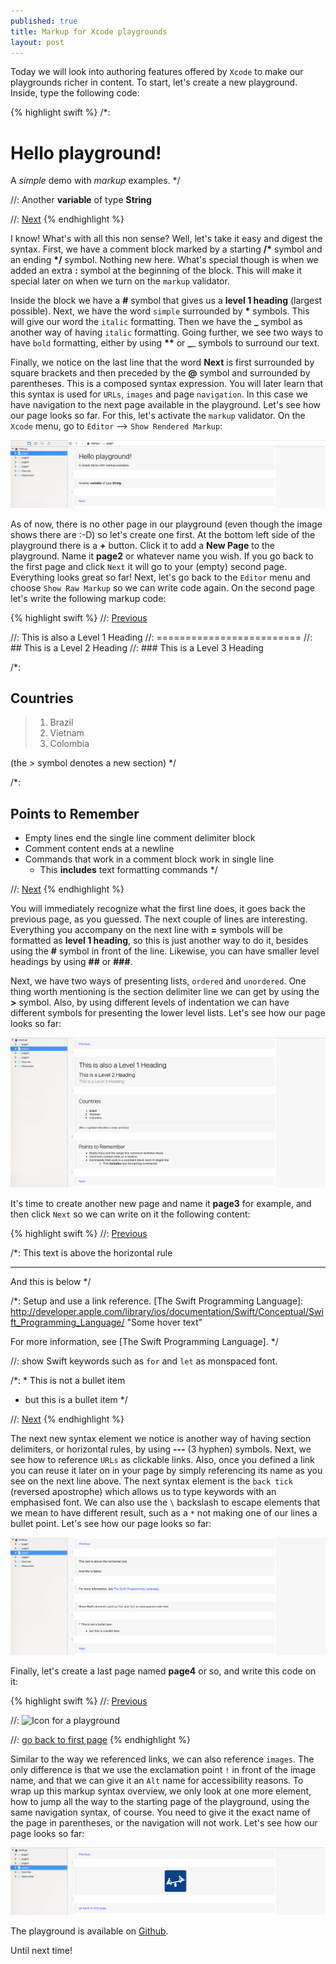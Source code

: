 ```yaml
---
published: true
title: Markup for Xcode playgrounds
layout: post
---
```

Today we will look into authoring features offered by `Xcode` to make our playgrounds richer in content. To start, let's create a new playground. Inside, type the following code:

{% highlight swift %}
/*:
# Hello playground!

A *simple* demo with _markup_ examples.
*/

//: Another **variable** of type __String__

//: [Next](@next)
{% endhighlight %}

I know! What's with all this non sense? Well, let's take it easy and digest the syntax. First, we have a comment block marked by a starting __/\*__ symbol and an ending __\*/__ symbol. Nothing new here. What's special though is when we  added an extra __:__ symbol at the beginning of the block. This will make it special later on when we turn on the `markup` validator.

Inside the block we have a __#__ symbol that gives us a __level 1 heading__ (largest possible). Next, we have the word `simple` surrounded by __\*__ symbols. This will give our word the `italic` formatting. Then we have the __\___ symbol as another way of having `italic` formatting. Going further, we see two ways to have `bold` formatting, either by using __\**__ or __\____ symbols to surround our text.

Finally, we notice on the last line that the word __Next__ is first surrounded by square brackets and then preceded by the __@__ symbol and surrounded by parentheses. This is a composed syntax expression. You will later learn that this syntax is used for `URLs`, `images` and page `navigation`. In this case we have navigation to the next page available in the playground. Let's see how our page looks so far. For this, let's activate the `markup` validator. On the `Xcode` menu, go to `Editor` --> `Show Rendered Markup`:

![alt text](https://github.com/Swiftor/Markup/raw/master/images/page1.png "Page 1")

As of now, there is no other page in our playground (even though the image shows there are :-D) so let's create one first. At the bottom left side of the playground there is a __+__ button. Click it to add a __New Page__ to the playground. Name it __page2__ or whatever name you wish. If you go back to the first page and click `Next` it will go to your (empty) second page. Everything looks great so far! Next, let's go back to the `Editor` menu and choose `Show Raw Markup` so we can write code again. On the second page let's write the following markup code:

{% highlight swift %}
//: [Previous](@previous)

//: This is also a Level 1 Heading
//: =========================
//: ## This is a Level 2 Heading
//: ### This is a Level 3 Heading

/*: 
## Countries
> 1. Brazil
> 2. Vietnam
> 3. Colombia

(the > symbol denotes a new section)
*/

/*: 
## Points to Remember
* Empty lines end the single line comment delimiter block
* Comment content ends at a newline
* Commands that work in a comment block work in single line
     * This **includes** text formatting commands
*/

//: [Next](@next)
{% endhighlight %}

You will immediately recognize what the first line does, it goes back the previous page, as you guessed. The next couple of lines are interesting. Everything you accompany on the next line with __=__ symbols will be formatted as __level 1 heading__, so this is just another way to do it, besides using the __#__ symbol in front of the line. Likewise, you can have smaller level headings by using  __##__ or __###__.

Next, we have two ways of presenting lists, `ordered` and `unordered`. One thing worth mentioning is the section delimiter line we can get by using the __>__ symbol. Also, by using different levels of indentation we can have different symbols for presenting the lower level lists. Let's see how our page looks so far:

![alt text](https://github.com/Swiftor/Markup/raw/master/images/page2.png "Page 2")

It's time to create another new page and name it __page3__ for example, and then click `Next` so we can write on it the following content:

{% highlight swift %}
//: [Previous](@previous)

/*:
This text is above the horizontal rule

---
And this is below
*/

/*: Setup and use a link reference.
[The Swift Programming Language]: http://developer.apple.com/library/ios/documentation/Swift/Conceptual/Swift_Programming_Language/ "Some hover text"

For more information, see [The Swift Programming Language].
*/

//: show Swift keywords such as `for` and `let` as monspaced font.

/*:
\* This is not a bullet item
* but this is a bullet item
*/

//: [Next](@next)
{% endhighlight %}

The next new syntax element we notice is another way of having section delimiters, or horizontal rules, by using __---__ (3 hyphen) symbols. Next, we see how to reference `URLs` as clickable links. Also, once you defined a link you can reuse it later on in your page by simply referencing its name as you see on the next line above. The next syntax element is the `back tick` (reversed apostrophe) which allows us to type keywords with an emphasised font. We can also use the `\` backslash to escape elements that we mean to have different result, such as a `*` not making one of our lines a bullet point. Let's see how our page looks so far:

![alt text](https://github.com/Swiftor/Markup/raw/master/images/page3.png "Page 3")

Finally, let's create a last page named __page4__ or so, and write this code on it:

{% highlight swift %}
//: [Previous](@previous)

//: ![Icon for a playground](http://devimages.apple.com.edgekey.net/swift/images/playgrounds.png "A playground image")

//: [go back to first page](page1)
{% endhighlight %}

Similar to the way we referenced links, we can also reference `images`. The only difference is that we use the exclamation point `!` in front of the image name, and that we can give it an `Alt` name for accessibility reasons. To wrap up this markup syntax overview, we only look at one more element, how to jump all the way to the starting page of the playground, using the same navigation syntax, of course. You need to give it the exact name of the page in parentheses, or the navigation will not work. Let's see how our page looks so far:

![alt text](https://github.com/Swiftor/Markup/raw/master/images/page4.png "Page 4")

The playground is available on [Github](https://github.com/Swiftor/Markup/).

Until next time!